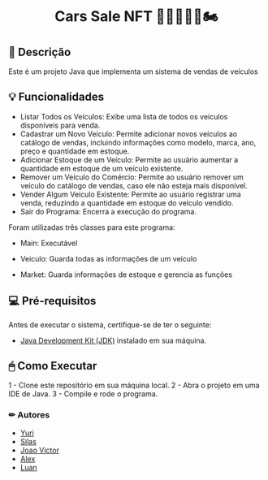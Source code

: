 <h1 align="center">
    Cars Sale NFT 🚗🚙🚌🚚🛵🏍
</h1> 

## 📃 Descrição

Este é um projeto Java que implementa um sistema de vendas de veículos 

## 💡 Funcionalidades

- Listar Todos os Veículos: Exibe uma lista de todos os veículos disponíveis para venda.
- Cadastrar um Novo Veículo: Permite adicionar novos veículos ao catálogo de vendas, incluindo informações como modelo, marca, ano, preço e quantidade em estoque.
- Adicionar Estoque de um Veículo: Permite ao usuário aumentar a quantidade em estoque de um veículo existente.
- Remover um Veículo do Comércio: Permite ao usuário remover um veículo do catálogo de vendas, caso ele não esteja mais disponível.
- Vender Algum Veículo Existente: Permite ao usuário registrar uma venda, reduzindo a quantidade em estoque do veículo vendido.
- Sair do Programa: Encerra a execução do programa.

Foram utilizadas três classes para este programa:

- Main: Executável

- Veiculo: Guarda todas as informações de um veículo

- Market: Guarda informações de estoque e gerencia as funções

## 💻 Pré-requisitos

Antes de executar o sistema, certifique-se de ter o seguinte:

- [Java Development Kit (JDK)](https://www.oracle.com/br/java/technologies/downloads/#java17) instalado em sua máquina.

## 🖱 Como Executar

1 - Clone este repositório em sua máquina local.
2 - Abra o projeto em uma IDE de Java.
3 - Compile e rode o programa.

### ✏ Autores

- [Yuri](https://github.com/Yuri-Diego)
- [Silas](https://github.com/SilasMiguel)
- [Joao Victor](https://github.com/vitorjoao210)
- [Alex](https://github.com/Alex13junior)
- [Luan](https://github.com/luanrrsouza)

